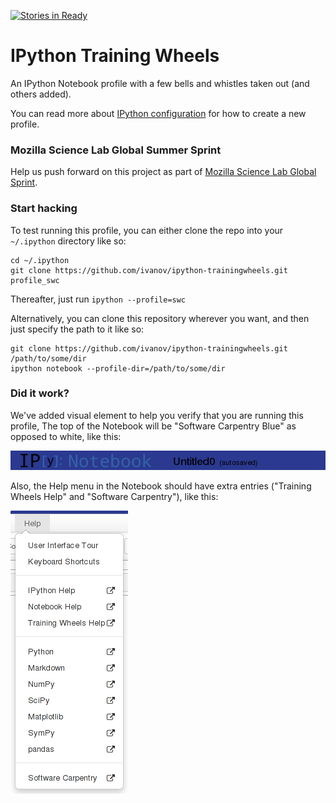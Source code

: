 [![Stories in Ready](https://badge.waffle.io/ivanov/ipython-trainingwheels.png?label=ready&title=Ready)](https://waffle.io/ivanov/ipython-trainingwheels)
# IPython Training Wheels

An IPython Notebook profile with a few bells and whistles taken out (and others
added).

You can read more about [IPython configuration](http://ipython.org/ipython-doc/dev/config/intro.html)
for how to create a new profile.

### Mozilla Science Lab Global Summer Sprint

Help us push forward on this project as part of [Mozilla Science Lab Global
Sprint](https://etherpad.mozilla.org/sciencelab-2014summersprint-ipython-novice-profile).


### Start hacking

To test running this profile, you can either clone the repo into your
`~/.ipython` directory like so:

    cd ~/.ipython
    git clone https://github.com/ivanov/ipython-trainingwheels.git profile_swc


Thereafter, just run `ipython --profile=swc`

Alternatively, you can clone this repository wherever you want, and then just
specify the path to it like so:

    git clone https://github.com/ivanov/ipython-trainingwheels.git /path/to/some/dir
    ipython notebook --profile-dir=/path/to/some/dir


### Did it work?

We've added visual element to help you verify that you are running this profile,
The top of the Notebook will be "Software Carpentry Blue" as opposed to white,
like this:

![](/images/header.png)

Also, the Help menu in the Notebook should have extra entries ("Training Wheels
Help" and "Software Carpentry"), like this:

![](/images/help_menu.png)
